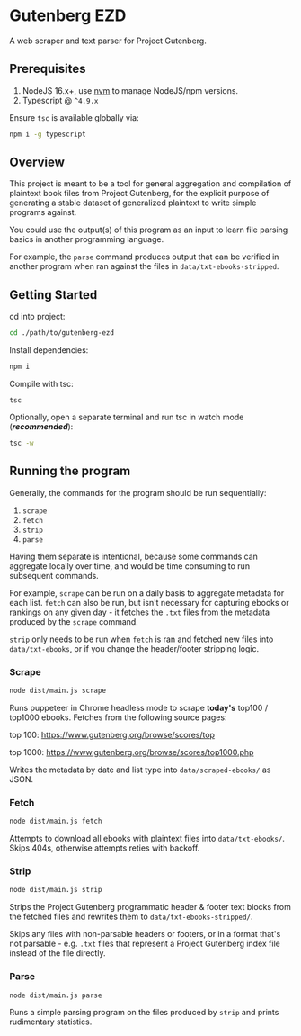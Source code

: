 
# Gutenberg EZD

A web scraper and text parser for Project Gutenberg.

## Prerequisites

1. NodeJS 16.x+, use [nvm](https://github.com/nvm-sh/nvm) to manage NodeJS/npm versions.
2. Typescript @ `^4.9.x`

Ensure `tsc` is available globally via:
```sh
npm i -g typescript
```

## Overview

This project is meant to be a tool for general aggregation and compilation of plaintext book files from Project Gutenberg, for the explicit purpose of generating a stable dataset of generalized plaintext to write simple programs against.

You could use the output(s) of this program as an input to learn file parsing basics in another programming language.

For example, the `parse` command produces output that can be verified in another program when ran against the files in `data/txt-ebooks-stripped`.

## Getting Started

cd into project:
```sh
cd ./path/to/gutenberg-ezd
```

Install dependencies:
```sh
npm i
```

Compile with tsc:
```
tsc
```

Optionally, open a separate terminal and run tsc in watch mode (_**recommended**_):

```sh
tsc -w
```

## Running the program

Generally, the commands for the program should be run sequentially:

1. `scrape`
2. `fetch`
3. `strip`
4. `parse`

Having them separate is intentional, because some commands can aggregate locally over time, and would be time consuming to run subsequent commands.

For example, `scrape` can be run on a daily basis to aggregate metadata for each list. `fetch` can also be run, but isn't necessary for capturing ebooks or rankings on any given day - it fetches the `.txt` files from the metadata produced by the `scrape` command.

`strip` only needs to be run when `fetch` is ran and fetched new files into `data/txt-ebooks`, or if you change the header/footer stripping logic.

### Scrape

```sh
node dist/main.js scrape
```

Runs puppeteer in Chrome headless mode to scrape **today's** top100 / top1000 ebooks. Fetches from the following source pages:

top 100: https://www.gutenberg.org/browse/scores/top

top 1000: https://www.gutenberg.org/browse/scores/top1000.php

Writes the metadata by date and list type into `data/scraped-ebooks/` as JSON.

### Fetch

```sh
node dist/main.js fetch
```

Attempts to download all ebooks with plaintext files into `data/txt-ebooks/`. Skips 404s, otherwise attempts reties with backoff.

### Strip

```sh
node dist/main.js strip
```

Strips the Project Gutenberg programmatic header & footer text blocks from the fetched files and rewrites them to `data/txt-ebooks-stripped/`.

Skips any files with non-parsable headers or footers, or in a format that's not parsable - e.g. `.txt` files that represent a Project Gutenberg index file instead of the file directly.

### Parse

```sh
node dist/main.js parse
```

Runs a simple parsing program on the files produced by `strip` and prints rudimentary statistics.

